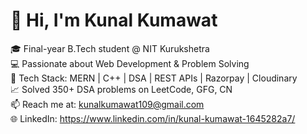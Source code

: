 # 👋 Hi, I'm Kunal Kumawat

🎓 Final-year B.Tech student @ NIT Kurukshetra  
💻 Passionate about Web Development & Problem Solving  
🔧 Tech Stack: MERN | C++ | DSA | REST APIs | Razorpay | Cloudinary  
📈 Solved 350+ DSA problems on LeetCode, GFG, CN  
📫 Reach me at: kunalkumawat109@gmail.com  
🌐 LinkedIn: https://www.linkedin.com/in/kunal-kumawat-1645282a7/
